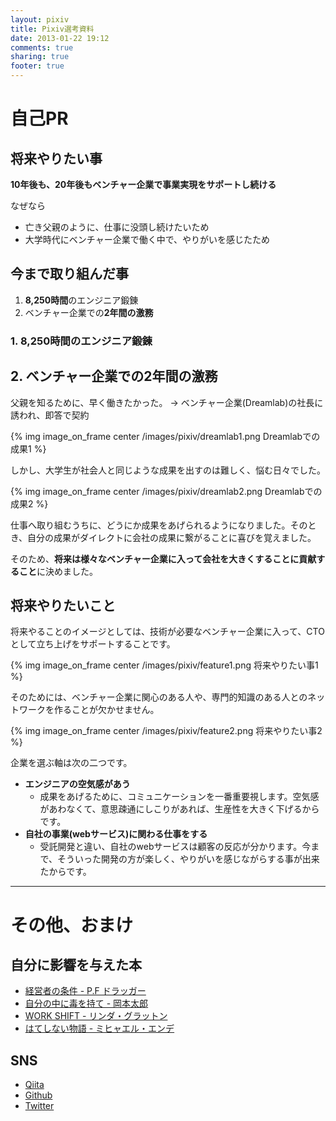 ```yaml
---
layout: pixiv
title: Pixiv選考資料
date: 2013-01-22 19:12
comments: true
sharing: true
footer: true
---
```


# 自己PR

## 将来やりたい事

**10年後も、20年後もベンチャー企業で事業実現をサポートし続ける**

なぜなら

- 亡き父親のように、仕事に没頭し続けたいため
- 大学時代にベンチャー企業で働く中で、やりがいを感じたため

## 今まで取り組んだ事

1. **8,250時間**のエンジニア鍛錬
2. ベンチャー企業での**2年間の激務**

### 1. 8,250時間のエンジニア鍛錬

## 2. ベンチャー企業での2年間の激務

父親を知るために、早く働きたかった。 -> ベンチャー企業(Dreamlab)の社長に誘われ、即答で契約

{% img image_on_frame center /images/pixiv/dreamlab1.png Dreamlabでの成果1 %}

しかし、大学生が社会人と同じような成果を出すのは難しく、悩む日々でした。

{% img image_on_frame center /images/pixiv/dreamlab2.png Dreamlabでの成果2 %}

仕事へ取り組むうちに、どうにか成果をあげられるようになりました。そのとき、自分の成果がダイレクトに会社の成果に繋がることに喜びを覚えました。

そのため、**将来は様々なベンチャー企業に入って会社を大きくすることに貢献すること**に決めました。

## 将来やりたいこと

将来やることのイメージとしては、技術が必要なベンチャー企業に入って、CTOとして立ち上げをサポートすることです。

{% img image_on_frame center /images/pixiv/feature1.png 将来やりたい事1 %}

そのためには、ベンチャー企業に関心のある人や、専門的知識のある人とのネットワークを作ることが欠かせません。

{% img image_on_frame center /images/pixiv/feature2.png 将来やりたい事2 %}

企業を選ぶ軸は次の二つです。

- **エンジニアの空気感があう**
  - 成果をあげるために、コミュニケーションを一番重要視します。空気感があわなくて、意思疎通にしこりがあれば、生産性を大きく下げるからです。
- **自社の事業(webサービス)に関わる仕事をする**
  - 受託開発と違い、自社のwebサービスは顧客の反応が分かります。今まで、そういった開発の方が楽しく、やりがいを感じながらする事が出来たからです。

- - -

# その他、おまけ

## 自分に影響を与えた本

- [経営者の条件 - P.F ドラッガー]( http://www.amazon.co.jp/%E3%83%89%E3%83%A9%E3%83%83%E3%82%AB%E3%83%BC%E5%90%8D%E8%91%97%E9%9B%861-%E7%B5%8C%E5%96%B6%E8%80%85%E3%81%AE%E6%9D%A1%E4%BB%B6-P-F-%E3%83%89%E3%83%A9%E3%83%83%E3%82%AB%E3%83%BC/dp/4478300747/ref=dp_ob_image_bk )
- [自分の中に毒を持て - 岡本太郎]( http://www.amazon.co.jp/%E8%87%AA%E5%88%86%E3%81%AE%E4%B8%AD%E3%81%AB%E6%AF%92%E3%82%92%E6%8C%81%E3%81%A6%E2%80%95%E3%81%82%E3%81%AA%E3%81%9F%E3%81%AF%E2%80%9C%E5%B8%B8%E8%AD%98%E4%BA%BA%E9%96%93%E2%80%9D%E3%82%92%E6%8D%A8%E3%81%A6%E3%82%89%E3%82%8C%E3%82%8B%E3%81%8B-%E9%9D%92%E6%98%A5%E6%96%87%E5%BA%AB-%E5%B2%A1%E6%9C%AC-%E5%A4%AA%E9%83%8E/dp/4413090101/ref=sr_1_1?s=books&ie=UTF8&qid=1390397755&sr=1-1&keywords=%E8%87%AA%E5%88%86%E3%81%AE%E4%B8%AD%E3%81%AB%E6%AF%92%E3%82%92%E6%8C%81%E3%81%A6 )
- [WORK SHIFT - リンダ・グラットン]( http://www.amazon.co.jp/%E3%83%AF%E3%83%BC%E3%82%AF%E3%83%BB%E3%82%B7%E3%83%95%E3%83%88-%E2%80%95-%E5%AD%A4%E7%8B%AC%E3%81%A8%E8%B2%A7%E5%9B%B0%E3%81%8B%E3%82%89%E8%87%AA%E7%94%B1%E3%81%AB%E3%81%AA%E3%82%8B%E5%83%8D%E3%81%8D%E6%96%B9%E3%81%AE%E6%9C%AA%E6%9D%A5%E5%9B%B3%E3%80%882025%E3%80%89-%E3%83%AA%E3%83%B3%E3%83%80%E3%83%BB%E3%82%B0%E3%83%A9%E3%83%83%E3%83%88%E3%83%B3/dp/4833420163/ref=sr_1_1?s=books&ie=UTF8&qid=1390398692&sr=1-1&keywords=work+shift )
- [はてしない物語 - ミヒャエル・エンデ]( http://www.amazon.co.jp/%E3%81%AF%E3%81%A6%E3%81%97%E3%81%AA%E3%81%84%E7%89%A9%E8%AA%9E-%E3%82%A8%E3%83%B3%E3%83%87%E3%81%AE%E5%82%91%E4%BD%9C%E3%83%95%E3%82%A1%E3%83%B3%E3%82%BF%E3%82%B8%E3%83%BC-%E3%83%9F%E3%83%92%E3%83%A3%E3%82%A8%E3%83%AB%E3%83%BB%E3%82%A8%E3%83%B3%E3%83%87/dp/4001109816/ref=sr_1_1?s=books&ie=UTF8&qid=1390397872&sr=1-1&keywords=%E3%81%AF%E3%81%A6%E3%81%97%E3%81%AA%E3%81%84%E7%89%A9%E8%AA%9E )

## SNS

- [Qiita](https://qiita.com/alpaca_taichou)
- [Github](https://github.com/alpaca-tc)
- [Twitter](https://twitter.com/alpaca_taichou)
